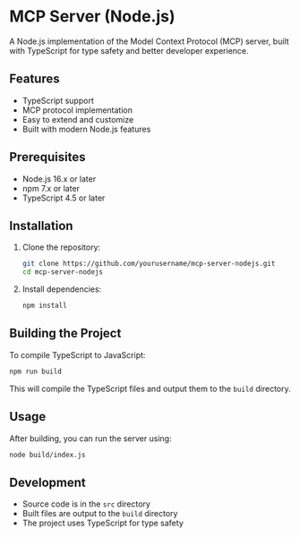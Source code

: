 # MCP Server (Node.js)

A Node.js implementation of the Model Context Protocol (MCP) server, built with TypeScript for type safety and better developer experience.

## Features

- TypeScript support
- MCP protocol implementation
- Easy to extend and customize
- Built with modern Node.js features

## Prerequisites

- Node.js 16.x or later
- npm 7.x or later
- TypeScript 4.5 or later

## Installation

1. Clone the repository:
   ```bash
   git clone https://github.com/yourusername/mcp-server-nodejs.git
   cd mcp-server-nodejs
   ```

2. Install dependencies:
   ```bash
   npm install
   ```

## Building the Project

To compile TypeScript to JavaScript:

```bash
npm run build
```

This will compile the TypeScript files and output them to the `build` directory.

## Usage

After building, you can run the server using:

```bash
node build/index.js
```

## Development

- Source code is in the `src` directory
- Built files are output to the `build` directory
- The project uses TypeScript for type safety
